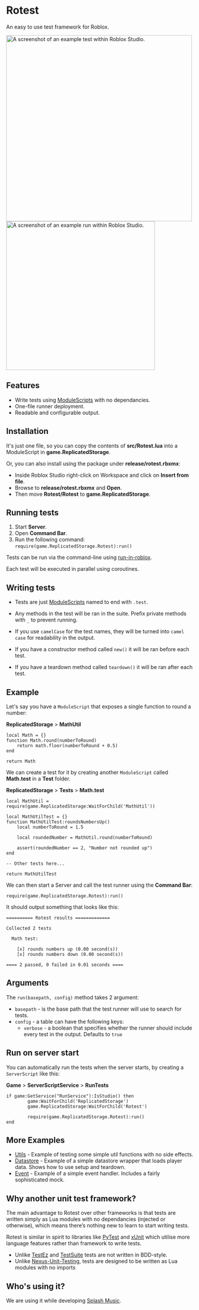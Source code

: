 # Rotest

An easy to use test framework for Roblox.

<p float="left">
<img
    src="https://user-images.githubusercontent.com/1080552/115138734-38d27f80-a071-11eb-9c33-acd2f44b4889.png"
    alt="A screenshot of an example test within Roblox Studio."
    width="500">
<img
    src="https://user-images.githubusercontent.com/1080552/115104581-ca23f200-9f9c-11eb-91c5-eeffa549f4fc.png"
    alt="A screenshot of an example run within Roblox Studio."
    width="400">
</p>

## Features

* Write tests using [ModuleScripts](https://developer.roblox.com/en-us/api-reference/class/ModuleScript) with no dependancies.
* One-file runner deployment.
* Readable and configurable output.

## Installation

It's just one file, so you can copy the contents of **src/Rotest.lua** into a ModuleScript in **game.ReplicatedStorage**.

Or, you can also install using the package under **release/rotest.rbxmx**:

  * Inside Roblox Studio right-click on Workspace and click on **Insert from file**.
  * Browse to **release/rotest.rbxmx** and **Open**.
  * Then move **Rotest/Rotest** to **game.ReplicatedStorage**.

## Running tests

1. Start **Server**.
2. Open **Command Bar**.
3. Run the following command: ```require(game.ReplicatedStorage.Rotest):run()```

Tests can be run via the command-line using [run-in-roblox](https://github.com/rojo-rbx/run-in-roblox).

Each test will be executed in parallel using coroutines.

## Writing tests

* Tests are just [ModuleScripts](https://developer.roblox.com/en-us/api-reference/class/ModuleScript) named to end with `.test`.

* Any methods in the test will be ran in the suite. Prefix private methods with ` _ ` to prevent running.

* If you use `camelCase` for the test names, they will be turned into `camel case` for readability in the output.

* If you have a constructor method called `new()` it will be ran before each test.

* If you have a teardown method called `teardown()` it will be ran after each test.

## Example

Let's say you have a `ModuleScript` that exposes a single function to round a number:

**ReplicatedStorage** > **MathUtil**

```
local Math = {}
function Math.round(numberToRound)
    return math.floor(numberToRound + 0.5)
end

return Math
```

We can create a test for it by creating another `ModuleScript` called **Math.test** in a **Test** folder.

**ReplicatedStorage** > **Tests** > **Math.test**

```
local MathUtil = require(game.ReplicatedStorage:WaitForChild('MathUtil'))

local MathUtilTest = {}
function MathUtilTest:roundsNumbersUp()
	local numberToRound = 1.5

	local roundedNumber = MathUtil.round(numberToRound)

	assert(roundedNumber == 2, "Number not rounded up")
end

-- Other tests here...

return MathUtilTest
```

We can then start a Server and call the test runner using the **Command Bar**:

`require(game.ReplicatedStorage.Rotest):run()`

It should output something that looks like this:

```
========== Rotest results =============

Collected 2 tests

  Math test:

    [x] rounds numbers up (0.00 second(s))
    [x] rounds numbers down (0.00 second(s))

==== 2 passed, 0 failed in 0.01 seconds ====
```

## Arguments

The `run(basepath, config)` method takes 2 argument:

* `basepath` - is the base path that the test runner will use to search for tests.
* `config` - a table can have the following keys:
  * `verbose` - a boolean that specifies whether the runner should include every test in the output. Defaults to `true`

## Run on server start

You can automatically run the tests when the server starts, by creating a `ServerScript` like this:

**Game** > **ServerScriptService** > **RunTests**
```
if game:GetService("RunService"):IsStudio() then
        game:WaitForChild('ReplicatedStorage')
        game.ReplicatedStorage:WaitForChild('Rotest')

        require(game.ReplicatedStorage.Rotest):run()
end
```

## More Examples

* [Utils](./examples/Utils) - Example of testing some simple util functions with no side effects.
* [Datastore](./examples/Datastore) - Example of a simple datastore wrapper that loads player data. Shows how to use setup and teardown.
* [Event](./examples/Event) - Example of a simple event handler. Includes a fairly sophisticated mock.

## Why another unit test framework?

The main advantage to Rotest over other frameworks is that tests are written simply as Lua modules with no dependancies (injected or otherwise), which means there’s nothing new to learn to start writing tests.

Rotest is similar in spirit to libraries like [PyTest](https://docs.pytest.org/en/6.2.x/) and [xUnit](https://xunit.net/) which utilise more language features rather than framework to write tests.

* Unlike [TestEz](https://github.com/Roblox/testez) and [TestSuite](https://devforum.roblox.com/t/testsuite-description/278580) tests are not written in BDD-style.
* Unlike [Nexus-Unit-Testing](https://github.com/TheNexusAvenger/Nexus-Unit-Testing), tests are designed to be written as Lua modules with no imports

## Who's using it?

We are using it while developing [Splash Music](https://www.roblox.com/games/4936591712/Splash-Music-Skateboards).
